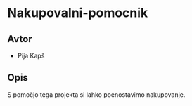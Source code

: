 # Nakupovalni-pomocnik

## Avtor

* Pija Kapš

## Opis

S pomočjo tega projekta si lahko poenostavimo nakupovanje.